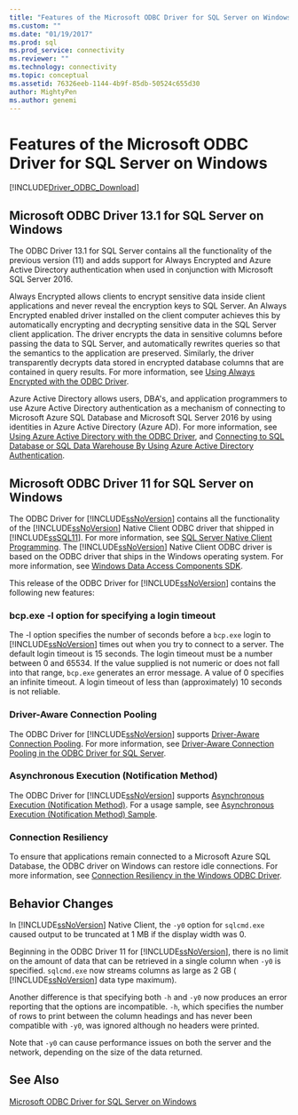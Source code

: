 ```yaml
---
title: "Features of the Microsoft ODBC Driver for SQL Server on Windows | Microsoft Docs"
ms.custom: ""
ms.date: "01/19/2017"
ms.prod: sql
ms.prod_service: connectivity
ms.reviewer: ""
ms.technology: connectivity
ms.topic: conceptual
ms.assetid: 76326eeb-1144-4b9f-85db-50524c655d30
author: MightyPen
ms.author: genemi
---
```

# Features of the Microsoft ODBC Driver for SQL Server on Windows
[!INCLUDE[Driver_ODBC_Download](../../../includes/driver_odbc_download.md)]

    
## Microsoft ODBC Driver 13.1 for SQL Server on Windows

The ODBC Driver 13.1 for SQL Server contains all the functionality of the previous version (11) and adds support for Always Encrypted and Azure Active Directory authentication when used in conjunction with Microsoft SQL Server 2016.  
  
Always Encrypted allows clients to encrypt sensitive data inside client applications and never reveal the encryption keys to SQL Server. An Always Encrypted enabled driver installed on the client computer achieves this by automatically encrypting and decrypting sensitive data in the SQL Server client application. The driver encrypts the data in sensitive columns before passing the data to SQL Server, and automatically rewrites queries so that the semantics to the application are preserved. Similarly, the driver transparently decrypts data stored in encrypted database columns that are contained in query results. For more information, see [Using Always Encrypted with the ODBC Driver](../../../connect/odbc/using-always-encrypted-with-the-odbc-driver.md).
 
Azure Active Directory allows users, DBA's, and application programmers to use Azure Active Directory authentication as a mechanism of connecting to Microsoft Azure SQL Database and Microsoft SQL Server 2016 by using identities in Azure Active Directory (Azure AD). For more information, see [Using Azure Active Directory with the ODBC Driver](../../../connect/odbc/using-azure-active-directory.md), and [Connecting to SQL Database or SQL Data Warehouse By Using Azure Active Directory Authentication](https://azure.microsoft.com/documentation/articles/sql-database-aad-authentication/).   
  
## Microsoft ODBC Driver 11 for SQL Server on Windows  

The ODBC Driver for [!INCLUDE[ssNoVersion](../../../includes/ssnoversion-md.md)] contains all the functionality of the [!INCLUDE[ssNoVersion](../../../includes/ssnoversion-md.md)] Native Client ODBC driver that shipped in [!INCLUDE[ssSQL11](../../../includes/sssql11-md.md)]. For more information, see [SQL Server Native Client Programming](../../../relational-databases/native-client/sql-server-native-client-programming.md). The [!INCLUDE[ssNoVersion](../../../includes/ssnoversion-md.md)] Native Client ODBC driver is based on the ODBC driver that ships in the Windows operating system. For more information, see [Windows Data Access Components SDK](https://msdn.microsoft.com/library/aa968814(VS.85).aspx).  
  
This release of the ODBC Driver for [!INCLUDE[ssNoVersion](../../../includes/ssnoversion-md.md)] contains the following new features:  
  
### bcp.exe -l option for specifying a login timeout
 
The -l option specifies the number of seconds before a `bcp.exe` login to [!INCLUDE[ssNoVersion](../../../includes/ssnoversion-md.md)] times out when you try to connect to a server. The default login timeout is 15 seconds. The login timeout must be a number between 0 and 65534. If the value supplied is not numeric or does not fall into that range, `bcp.exe` generates an error message. A value of 0 specifies an infinite timeout. A login timeout of less than (approximately) 10 seconds is not reliable.  
  
### Driver-Aware Connection Pooling  
The ODBC Driver for [!INCLUDE[ssNoVersion](../../../includes/ssnoversion-md.md)] supports [Driver-Aware Connection Pooling](https://msdn.microsoft.com/library/hh405031(VS.85).aspx). For more information, see [Driver-Aware Connection Pooling in the ODBC Driver for SQL Server](../../../connect/odbc/windows/driver-aware-connection-pooling-in-the-odbc-driver-for-sql-server.md).  
  
### Asynchronous Execution (Notification Method)  
The ODBC Driver for [!INCLUDE[ssNoVersion](../../../includes/ssnoversion-md.md)] supports [Asynchronous Execution (Notification Method)](https://msdn.microsoft.com/library/hh405038(VS.85).aspx). For a usage sample, see [Asynchronous Execution &#40;Notification Method&#41; Sample](../../../connect/odbc/windows/asynchronous-execution-notification-method-sample.md).  
  
### Connection Resiliency
To ensure that applications remain connected to a Microsoft Azure SQL Database, the ODBC driver on Windows can restore idle connections. For more information, see [Connection Resiliency in the Windows ODBC Driver](../../../connect/odbc/windows/connection-resiliency-in-the-windows-odbc-driver.md).  
  
## Behavior Changes

In [!INCLUDE[ssNoVersion](../../../includes/ssnoversion-md.md)] Native Client, the `-y0` option for `sqlcmd.exe` caused output to be truncated at 1 MB if the display width was 0.
  
Beginning in the ODBC Driver 11 for [!INCLUDE[ssNoVersion](../../../includes/ssnoversion-md.md)], there is no limit on the amount of data that can be retrieved in a single column when `-y0` is specified. `sqlcmd.exe` now streams columns as large as 2 GB ( [!INCLUDE[ssNoVersion](../../../includes/ssnoversion-md.md)] data type maximum).  
  
Another difference is that specifying both `-h` and `-y0` now produces an error reporting that the options are incompatible. `-h`, which specifies the number of rows to print between the column headings and has never been compatible with `-y0`, was ignored although no headers were printed.
  
Note that `-y0` can cause performance issues on both the server and the network, depending on the size of the data returned.

## See Also  
[Microsoft ODBC Driver for SQL Server on Windows](../../../connect/odbc/windows/microsoft-odbc-driver-for-sql-server-on-windows.md)  
